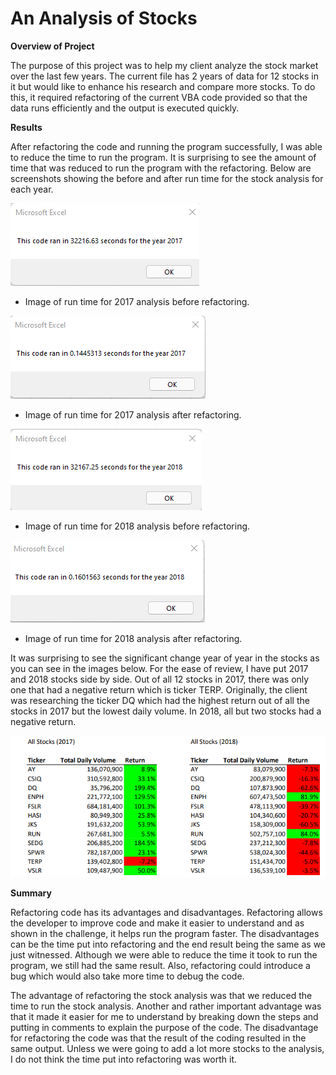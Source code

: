 # An Analysis of Stocks
 
**Overview of Project**

The purpose of this project was to help my client analyze the stock market over the last few years.  The current file has 2 years of data for 12 stocks in it but would like to enhance his research and compare more stocks.  To do this, it required refactoring of the current VBA code provided so that the data runs efficiently and the output is executed quickly.

**Results**

After refactoring the code and running the program successfully, I was able to reduce the time to run the program. It is surprising to see the amount of time that was reduced to run the program with the refactoring.  Below are screenshots showing the before and after run time for the stock analysis for each year.


![](/Resources/2017_Prior.png)
- Image of run time for 2017 analysis before refactoring.


![](/Resources/VBA_Challenge_2017.png)
- Image of run time for 2017 analysis after refactoring.


![](/Resources/2018_Prior.png)
- Image of run time for 2018 analysis before refactoring.


![](/Resources/VBA_Challenge_2018.png)
- Image of run time for 2018 analysis after refactoring.



It was surprising to see the significant change year of year in the stocks as you can see in the images below.  For the ease of review, I have put 2017 and 2018 stocks side by side.  Out of all 12 stocks in 2017, there was only one that had a negative return which is ticker TERP.  Originally, the client was researching the ticker DQ which had the highest return out of all the stocks in 2017 but the lowest daily volume.  In 2018, all but two stocks had a negative return.

![](/Resources/VBA_Comparison.png)

**Summary**

Refactoring code has its advantages and disadvantages.  Refactoring allows the developer to improve code and make it easier to understand and as shown in the challenge, it helps run the program faster.  The disadvantages can be the time put into refactoring and the end result being the same as we just witnessed.  Although we were able to reduce the time it took to run the program, we still had the same result.  Also, refactoring could introduce a bug which would also take more time to debug the code.

The advantage of refactoring the stock analysis was that we reduced the time to run the stock analysis.  Another and rather important advantage was that it made it easier for me to understand by breaking down the steps and putting in comments to explain the purpose of the code.  The disadvantage for refactoring the code was that the result of the coding resulted in the same output.  Unless we were going to add a lot more stocks to the analysis, I do not think the time put into refactoring was worth it.  

